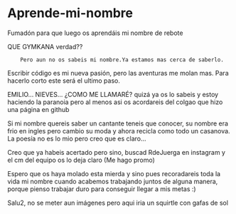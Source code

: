 # Aprende-mi-nombre
Fumadón para que luego os aprendáis mi nombre de rebote


<html lang="es">
<head>
    <meta charset="UTF-8">
    <meta name="viewport" content="width=device-width, initial-scale=1.0">
    <link rel="stylesheet" href="styles.css">
</head>
<body>
   
QUE GYMKANA verdad?? 
        
        Pero aun no os sabeis mi nombre.Ya estamos mas cerca de saberlo.


Escribir código es mi nueva pasión, pero las aventuras me molan mas. Para hacerlo corto este será el ultimo paso.

EMILIO... NIEVES... ¿COMO ME LLAMARÉ? quizá ya os lo sabeis y estoy haciendo la paranoia pero al menos asi os acordareis del colgao que hizo una página en github

Si mi nombre quereis saber un cantante teneis que conocer, su nombre era frio en ingles pero cambio su moda y ahora recicla como todo un casanova. La poesía no es lo mio pero creo que es claro...

Creo que ya habeis acertado pero sino, buscad RdeJuerga en instagram y el cm del equipo os lo deja claro (Me hago promo)


Espero que os haya molado esta mierda y sino pues recoradareis toda la vida mi nombre cuando acabemos trabajando juntos de alguna manera, porque pienso trabajar duro para conseguir llegar a mis metas :) 

Salu2, no se meter aun imágenes pero aqui iria un squirtle con gafas de sol

</body>
</html>
